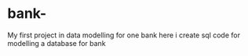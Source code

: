 # bank-
My first project in data modelling for one bank
here i create sql code for modelling a database for bank  
